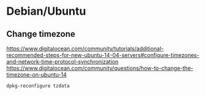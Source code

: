 Debian/Ubuntu
=============

Change timezone
---------------

<https://www.digitalocean.com/community/tutorials/additional-recommended-steps-for-new-ubuntu-14-04-servers#configure-timezones-and-network-time-protocol-synchronization>
<https://www.digitalocean.com/community/questions/how-to-change-the-timezone-on-ubuntu-14>

    dpkg-reconfigure tzdata

